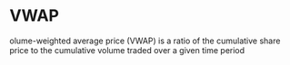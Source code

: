 # VWAP
 olume-weighted average price (VWAP) is a ratio of the cumulative share price to the cumulative volume traded over a given time period
